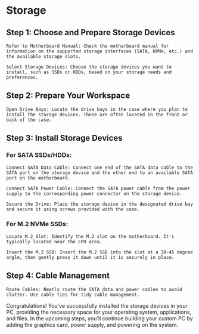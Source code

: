# Storage

## Step 1: Choose and Prepare Storage Devices

    Refer to Motherboard Manual: Check the motherboard manual for information on the supported storage interfaces (SATA, NVMe, etc.) and the available storage slots.

    Select Storage Devices: Choose the storage devices you want to install, such as SSDs or HDDs, based on your storage needs and preferences.

## Step 2: Prepare Your Workspace

    Open Drive Bays: Locate the drive bays in the case where you plan to install the storage devices. These are often located in the front or back of the case.

## Step 3: Install Storage Devices
### For SATA SSDs/HDDs:

    Connect SATA Data Cable: Connect one end of the SATA data cable to the SATA port on the storage device and the other end to an available SATA port on the motherboard.

    Connect SATA Power Cable: Connect the SATA power cable from the power supply to the corresponding power connector on the storage device.

    Secure the Drive: Place the storage device in the designated drive bay and secure it using screws provided with the case.

### For M.2 NVMe SSDs:

    Locate M.2 Slot: Identify the M.2 slot on the motherboard. It's typically located near the CPU area.

    Insert the M.2 SSD: Insert the M.2 SSD into the slot at a 30-45 degree angle, then gently press it down until it is securely in place.

## Step 4: Cable Management

    Route Cables: Neatly route the SATA data and power cables to avoid clutter. Use cable ties for tidy cable management.


Congratulations! You've successfully installed the storage devices in your PC, providing the necessary space for your operating system, applications, and files. In the upcoming steps, you'll continue building your custom PC by adding the graphics card, power supply, and powering on the system.